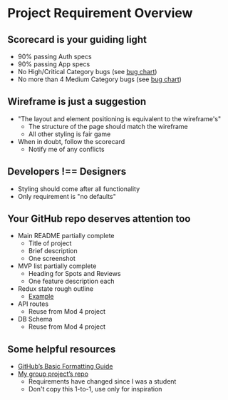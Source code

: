 # Project Requirement Overview

## Scorecard is your guiding light

- 90% passing Auth specs
- 90% passing App specs
- No High/Critical Category bugs (see [bug chart](https://open.appacademy.io/learn/js-py---pt-jun-2023-online/week-30---redux-thunk-and-authentication/react-solo-project-scorecard))
- No more than 4 Medium Category bugs (see [bug chart](https://open.appacademy.io/learn/js-py---pt-jun-2023-online/week-30---redux-thunk-and-authentication/react-solo-project-scorecard))

## Wireframe is just a suggestion

- "The layout and element positioning is equivalent to the wireframe's"
  - The structure of the page should match the wireframe
  - All other styling is fair game
- When in doubt, follow the scorecard
  - Notify me of any conflicts

## Developers !== Designers

- Styling should come after all functionality
- Only requirement is "no defaults"

## Your GitHub repo deserves attention too

- Main README partially complete
  - Title of project
  - Brief description
  - One screenshot
- MVP list partially complete
  - Heading for Spots and Reviews
  - One feature description each
- Redux state rough outline
  - [Example](./redux_state.md)
- API routes
  - Reuse from Mod 4 project
- DB Schema
  - Reuse from Mod 4 project

## Some helpful resources

- [GitHub’s Basic Formatting Guide](https://docs.github.com/en/get-started/writing-on-github/getting-started-with-writing-and-formatting-on-github/basic-writing-and-formatting-syntax)
- [My group project’s repo](https://avail-table.herokuapp.com)
  - Requirements have changed since I was a student
  - Don't copy this 1-to-1, use only for inspiration

